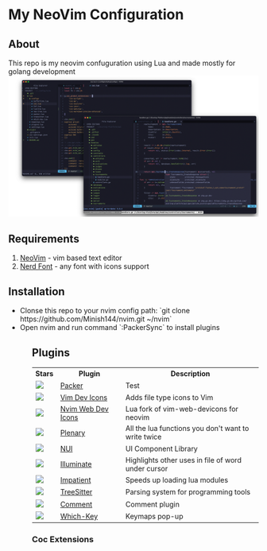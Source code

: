 <h1>My NeoVim Configuration</h1>

<h2>About</h2>
This repo is my neovim confuguration using Lua and made mostly for golang development
<img src=".github/screenshots/screenshot-1.png" alt="Preview" width="1000px">

<h2>Requirements</h2>
<ol>
    <li><a href="https://neovim.io/">NeoVim</a> - vim based text editor</li>
    <li><a href="https://www.nerdfonts.com/">Nerd Font</a> - any font with icons support</li>
</ol>

<h2>Installation</h2>
<ul>
    <li>Clonse this repo to your nvim config path: `git clone https://github.com/Minish144/nvim.git ~/nvim`</li>
    <li>Open nvim and run command `:PackerSync` to install plugins</li>
<ul>

<h2>Plugins</h2>
<table>
    <th>Stars</th><th>Plugin</th><th>Description</th>
    <tr>
        <td><img src="https://flat.badgen.net/github/stars/wbthomason/packer.nvim?label=★&color=black"></td>
        <td><a href="https://github.com/neoclide/coc.nvim">Packer</a></td>
        <td>Test</td>
    </tr>
    <tr>
        <td><img src="https://flat.badgen.net/github/stars/ryanoasis/vim-devicons?label=★&color=black"></td>
        <td><a href="https://github.com/ryanoasis/vim-devicons">Vim Dev Icons</a></td>
        <td>Adds file type icons to Vim</td>
    </tr>
    <tr>
        <td><img src="https://flat.badgen.net/github/stars/kyazdani42/nvim-web-devicons?label=★&color=black"></td>
        <td><a href="https://github.com/kyazdani42/nvim-web-devicons">Nvim Web Dev Icons</a></td>
        <td>Lua fork of vim-web-devicons for neovim</td>
    </tr>
    <tr>
        <td><img src="https://flat.badgen.net/github/stars/nvim-lua/plenary.nvim?label=★&color=black"></td>
        <td><a href="https://github.com/nvim-lua/plenary.nvim">Plenary</a></td>
        <td>All the lua functions you don't want to write twice</td>
    </tr>
    <tr>
        <td><img src="https://flat.badgen.net/github/stars/MunifTanjim/nui.nvim?label=★&color=black"></td>
        <td><a href="https://github.com/MunifTanjim/nui.nvim">NUI</a></td>
        <td>UI Component Library</td>
    </tr>
    <tr>
        <td><img src="https://flat.badgen.net/github/stars/rrethy/vim-illuminate?label=★&color=black"></td>
        <td><a href="https://github.com/rrethy/vim-illuminate">Illuminate</a></td>
        <td>Highlights other uses in file of word under cursor</td>
    </tr>
    <tr>
        <td><img src="https://flat.badgen.net/github/stars/lewis6991/impatient.nvim?label=★&color=black"></td>
        <td><a href="https://github.com/lewis6991/impatient.nvim">Impatient</a></td>
        <td>Speeds up loading lua modules</td>
    </tr>
    <tr>
        <td><img src="https://flat.badgen.net/github/stars/nvim-treesitter/nvim-treesitter?label=★&color=black"></td>
        <td><a href="https://github.com/nvim-treesitter/nvim-treesitter">TreeSitter</a></td>
        <td>Parsing system for programming tools</td>
    </tr>
    <tr>
        <td><img src="https://flat.badgen.net/github/stars/numToStr/comment.nvim?label=★&color=black"></td>
        <td><a href="https://github.com/lewis6991/impatient.nvim">Comment</a></td>
        <td>Comment plugin</td>
    </tr>
    <tr>
        <td><img src="https://flat.badgen.net/github/stars/folke/which-key.nvim?label=★&color=black"></td>
        <td><a href="https://github.com/folke/which-key.nvim">Which-Key</a></td>
        <td>Keymaps pop-up</td>
    </tr>
</table>


### Coc Extensions

